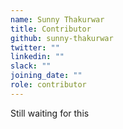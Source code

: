 ```yaml
---
name: Sunny Thakurwar
title: Contributor
github: sunny-thakurwar
twitter: ""
linkedin: ""
slack: ""
joining_date: ""
role: contributor
---
```


Still waiting for this
